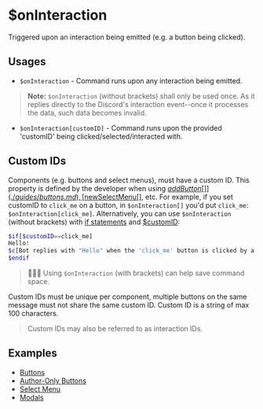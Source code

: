 # $onInteraction
Triggered upon an interaction being emitted (e.g. a button being clicked).

## Usages
- `$onInteraction` - Command runs upon any interaction being emitted.
> **Note:** `$onInteraction` (without brackets) shall only be used once. As it replies directly to the Discord's interaction event--once it processes the data, such data becomes invalid.
- `$onInteraction[customID]` - Command runs upon the provided 'customID' being clicked/selected/interacted with.

## Custom IDs
Components (e.g. buttons and select menus), must have a custom ID. This property is defined by the developer when using [$addButton[]](./guides/buttons.md), [$newSelectMenu[]](./guides/selectmenu.md), etc. 
For example, if you set customID to `click_me` on a button, in `$onInteraction[]` you'd put `click_me`: `$onInteraction[click_me]`. Alternatively, you can use `$onInteraction` (without brackets) with [if statements](./guides/ifStatements) and [$customID](./bdscript/customID.md):
```php
$if[$customID==click_me]
Hello!
$c[Bot replies with "Hello" when the 'click_me' button is clicked by a user.]
$endif
```
> 🧙🏼‍♂️ Using `$onInteraction` (with brackets) can help save command space.

Custom IDs must be unique per component, multiple buttons on the same message must not share the same custom ID. Custom ID is a string of max 100 characters.
> Custom IDs may also be referred to as interaction IDs.

## Examples
- [Buttons](../guides/buttons.md)
- [Author-Only Buttons](../bdscript/customID.md)
- [Select Menu](../guides/selectmenu.md)
- [Modals](../guides/modals.md)
